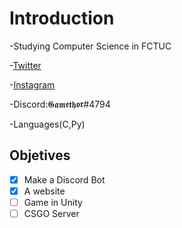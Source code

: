 # Introduction

-Studying Computer Science in FCTUC

-[Twitter](https://twitter.com/Nuno_Vz)

-[Instagram](https://www.instagram.com/nuno.vasques/)

-Discord:𝕲𝖆𝖒𝖊𝖙𝖍𝖔𝖗#4794

-Languages(C,Py)

## Objetives

- [x] Make a Discord Bot
- [x] A website
- [ ] Game in Unity
- [ ] CSGO Server

